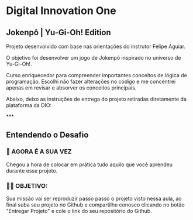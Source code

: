# Digital Innovation One

## Jokenpô | Yu-Gi-Oh! Edition

Projeto desenvolvido com base nas orientações do instrutor Felipe Aguiar.

O objetivo foi desenvolver um jogo de Jokenpô inspirado no universo de Yu-Gi-Oh!.

Curso enriquecedor para compreender importantes conceitos de lógica de programação. Escolhi não fazer alterações no código e me concentrei apenas em revisar e absorver os conceitos principais.

Abaixo, deixo as instruções de entrega do projeto retiradas diretamente da plataforma da DIO:

<p>***</p>

## Entendendo o Desafio

### 🎯 AGORA É A SUA VEZ
Chegou a hora de colocar em prática tudo aquilo que você aprendeu durante esse projeto.

### 👨‍💻 OBJETIVO:
Sua missão vai ser reproduzir passo passo o projeto visto nessa aula, ao final suba seu projeto no Github e compartilhe conosco clicando no botão "Entregar Projeto" e cole o link do seu repositório do Github.